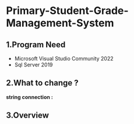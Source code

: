 # Primary-Student-Grade-Management-System
## 1.Program Need 
- Microsoft Visual Studio Community 2022
- Sql Server 2019 
## 2.What to change ? 
<strong>string connection : </strong>
## 3.Overview
